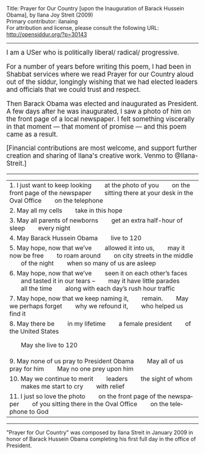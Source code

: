 <html>
<head></head>
<body>
Title: Prayer for Our Country [upon the Inauguration of Barack Hussein Obama], by Ilana Joy Streit (2009)<br />
Primary contributor: ilanaing<br />
For attribution and license, please consult the following URL: <a href="http://opensiddur.org/?p=30143">http://opensiddur.org/?p=30143</a>
<p />
<hr />

<div class="english" lang="en" style="font-size: 1.2em;">
I am a USer who is politically liberal/ radical/ progressive.

For a number of years before writing this poem, I had been in Shabbat services where we read Prayer for our Country aloud out of the siddur, longingly wishing that we had elected leaders and officials that we could trust and respect.

Then Barack Obama was elected and inaugurated as President. A few days after he was inaugurated, I saw a photo of him on the front page of a local newspaper. I felt something viscerally in that moment — that moment of promise — and this poem came as a result.

[Financial contributions are most welcome, and support further creation and sharing of Ilana's creative work. Venmo to @Ilana-Streit.]
</div>

<hr />

<table style="margin-left: auto;margin-right: auto;">
<tbody>
<tr><td style="vertical-align:top;">
<div class="english" lang="en">
1.    I just want to keep looking 
&nbsp;&nbsp;&nbsp;&nbsp;&nbsp;&nbsp;&nbsp;at the photo of you 
&nbsp;&nbsp;&nbsp;&nbsp;&nbsp;&nbsp;&nbsp;on the front page of the newspaper
&nbsp;&nbsp;&nbsp;&nbsp;&nbsp;&nbsp;&nbsp;sitting there at your desk in the Oval Office
&nbsp;&nbsp;&nbsp;&nbsp;&nbsp;&nbsp;&nbsp;on the telephone
</div></td></tr>


<tr><td style="vertical-align:top;">
<div class="english" lang="en">
2.    May all my cells
&nbsp;&nbsp;&nbsp;&nbsp;&nbsp;&nbsp;&nbsp;take in this hope
</div></td></tr>


<tr><td style="vertical-align:top;">
<div class="english" lang="en">
3.    May all parents of newborns
&nbsp;&nbsp;&nbsp;&nbsp;&nbsp;&nbsp;&nbsp;get an extra half-hour of sleep
&nbsp;&nbsp;&nbsp;&nbsp;&nbsp;&nbsp;&nbsp;every night
</div></td></tr>


<tr><td style="vertical-align:top;">
<div class="english" lang="en">
4.    May Barack Hussein Obama
&nbsp;&nbsp;&nbsp;&nbsp;&nbsp;&nbsp;&nbsp;live to 120
</div></td></tr>


<tr><td style="vertical-align:top;">
<div class="english" lang="en">
5.    May hope, now that we’ve
&nbsp;&nbsp;&nbsp;&nbsp;&nbsp;&nbsp;&nbsp;allowed it into us,
&nbsp;&nbsp;&nbsp;&nbsp;&nbsp;&nbsp;&nbsp;may it now be free
&nbsp;&nbsp;&nbsp;&nbsp;&nbsp;&nbsp;&nbsp;to roam around
&nbsp;&nbsp;&nbsp;&nbsp;&nbsp;&nbsp;&nbsp;on city streets in the middle
&nbsp;&nbsp;&nbsp;&nbsp;&nbsp;&nbsp;&nbsp;of the night 
&nbsp;&nbsp;&nbsp;&nbsp;&nbsp;&nbsp;&nbsp;when so many of us are asleep
</div></td></tr>


<tr><td style="vertical-align:top;">
<div class="english" lang="en">
6.    May hope, now that we’ve
&nbsp;&nbsp;&nbsp;&nbsp;&nbsp;&nbsp;&nbsp;seen it on each other’s faces
&nbsp;&nbsp;&nbsp;&nbsp;&nbsp;&nbsp;&nbsp;and tasted it in our tears –
&nbsp;&nbsp;&nbsp;&nbsp;&nbsp;&nbsp;&nbsp;may it have little parades
&nbsp;&nbsp;&nbsp;&nbsp;&nbsp;&nbsp;&nbsp;all the time
&nbsp;&nbsp;&nbsp;&nbsp;&nbsp;&nbsp;&nbsp;along with each day’s rush hour traffic
</div></td></tr>


<tr><td style="vertical-align:top;">
<div class="english" lang="en">
7.    May hope, now that we keep naming it,
&nbsp;&nbsp;&nbsp;&nbsp;&nbsp;&nbsp;&nbsp;remain.
&nbsp;&nbsp;&nbsp;&nbsp;&nbsp;&nbsp;&nbsp;May we perhaps forget
&nbsp;&nbsp;&nbsp;&nbsp;&nbsp;&nbsp;&nbsp;why we refound it,
&nbsp;&nbsp;&nbsp;&nbsp;&nbsp;&nbsp;&nbsp;who helped us find it
</div></td></tr>


<tr><td style="vertical-align:top;">
<div class="english" lang="en">
8.    May there be
&nbsp;&nbsp;&nbsp;&nbsp;&nbsp;&nbsp;&nbsp;in my lifetime
&nbsp;&nbsp;&nbsp;&nbsp;&nbsp;&nbsp;&nbsp;a female president
&nbsp;&nbsp;&nbsp;&nbsp;&nbsp;&nbsp;&nbsp;of the United States

&nbsp;&nbsp;&nbsp;&nbsp;&nbsp;&nbsp;&nbsp;May she live to 120
</div></td></tr>


<tr><td style="vertical-align:top;">
<div class="english" lang="en">
9.    May none of us pray to President Obama
&nbsp;&nbsp;&nbsp;&nbsp;&nbsp;&nbsp;&nbsp;May all of us pray for him
&nbsp;&nbsp;&nbsp;&nbsp;&nbsp;&nbsp;&nbsp;May no one prey upon him
</div></td></tr>


<tr><td style="vertical-align:top;">
<div class="english" lang="en">
10.  May we continue to merit
&nbsp;&nbsp;&nbsp;&nbsp;&nbsp;&nbsp;&nbsp;leaders
&nbsp;&nbsp;&nbsp;&nbsp;&nbsp;&nbsp;&nbsp;the sight of whom
&nbsp;&nbsp;&nbsp;&nbsp;&nbsp;&nbsp;&nbsp;makes me start to cry
&nbsp;&nbsp;&nbsp;&nbsp;&nbsp;&nbsp;&nbsp;with relief
</div></td></tr>


<tr><td style="vertical-align:top;">
<div class="english" lang="en">
11.  I just so love the photo
&nbsp;&nbsp;&nbsp;&nbsp;&nbsp;&nbsp;&nbsp;on the front page of the newspaper
&nbsp;&nbsp;&nbsp;&nbsp;&nbsp;&nbsp;&nbsp;of you sitting there in the Oval Office
&nbsp;&nbsp;&nbsp;&nbsp;&nbsp;&nbsp;&nbsp;on the telephone to God
</div></td></tr>
</tbody></table>

<hr />

"Prayer for Our Country" was composed by Ilana Streit in January 2009 in honor of Barack Hussein Obama completing his first full day in the office of President.

&nbsp;
</body>
</html>